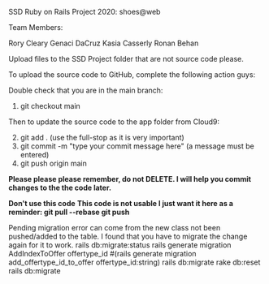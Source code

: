 SSD Ruby on Rails Project 2020: shoes@web

Team Members: 

Rory Cleary
Genaci DaCruz
Kasia Casserly
Ronan Behan

Upload files to the SSD Project folder that are not source code please.

To upload the source code to GitHub, complete the following action guys:

Double check that you are in the main branch: 

1. git checkout main

Then to update the source code to the app folder from Cloud9:

2. git add . (use the full-stop as it is very important)
3. git commit -m "type your commit message here" (a message must be entered)
4. git push origin main

**Please please please remember, do not DELETE. I will help you commit changes to the the code later.**



**Don't use this code**
**This code is not usable I just want it here as a reminder:
git pull --rebase
git push**


Pending migration error can come from the new class not been pushed/added to the table. I found that you have to migrate the change again for it to work.
rails db:migrate:status
rails generate migration AddIndexToOffer offertype_id
#(rails generate migration add_offertype_id_to_offer offertype_id:string)
rails db:migrate
rake db:reset
rails db:migrate
